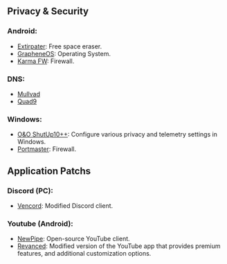 ## Privacy & Security
### Android:
- [Extirpater](https://github.com/divestedcg/Extirpater): Free space eraser.
- [GrapheneOS](https://grapheneos.org/): Operating System.
- [Karma FW](https://github.com/StarGW-net/karma-firewall): Firewall.
### DNS:
- [Mullvad](https://mullvad.net/en/help/dns-over-https-and-dns-over-tls)
- [Quad9](https://www.quad9.net/)
### Windows:
- [O&O ShutUp10++](https://www.oo-software.com/en/shutup10): Configure various privacy and telemetry settings in Windows.
- [Portmaster](https://safing.io/): Firewall.
## Application Patchs
### Discord (PC):
- [Vencord](https://vencord.dev/): Modified Discord client.
### Youtube (Android):
- [NewPipe](https://github.com/TeamNewPipe/NewPipe): Open-source YouTube client.
- [Revanced](https://revanced.app/): Modified version of the YouTube app that provides premium features, and additional customization options.
